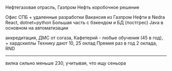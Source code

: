 Нефтегазовая отрасль, Газпром Нефть
коробочное решение

Офис СПБ + удаленные разработки
Вакансия из Газпром Нефти в Nedra
React, dotnet+python
Большая часть с бэкендом и БД (постгрес)
Java в основном на автоматизации

аккредитация, ДМС от согаза, Кафетерий - любые обучения (45 в год), + хардскиллы
Технику дают
10, 25 оклад
Премия раз в год 2 оклада, RND

----
вилка сильно меньше 230, учитывая, что ищу сеньора 




